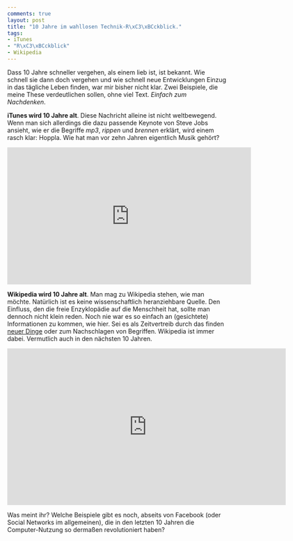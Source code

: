 ```yaml
---
comments: true
layout: post
title: "10 Jahre im wahllosen Technik-R\xC3\xBCckblick."
tags:
- iTunes
- "R\xC3\xBCckblick"
- Wikipedia
---
```

Dass 10 Jahre schneller vergehen, als einem lieb ist, ist bekannt. Wie schnell sie dann doch vergehen und wie schnell neue Entwicklungen Einzug in das tägliche Leben finden, war mir bisher nicht klar. Zwei Beispiele, die meine These verdeutlichen sollen, ohne viel Text. <em>Einfach zum Nachdenken</em>.

<strong>iTunes wird 10 Jahre alt</strong>. Diese Nachricht alleine ist nicht weltbewegend. Wenn man sich allerdings die dazu passende Keynote von Steve Jobs ansieht, wie er die Begriffe <em>mp3</em>, <em>rippen</em> und <em>brennen</em> erklärt, wird einem rasch klar: Hoppla. Wie hat man vor zehn Jahren eigentlich Musik gehört?

<iframe width="560" height="315" src="http://www.youtube.com/embed/IF_c5KSK0-A" frameborder="0"> </iframe>

<strong>Wikipedia wird 10 Jahre alt</strong>. Man mag zu Wikipedia stehen, wie man möchte. Natürlich ist es keine wissenschaftlich heranziehbare Quelle. Den Einfluss, den die freie Enzyklopädie auf die Menschheit hat, sollte man dennoch nicht klein reden. Noch nie war es so einfach an (gesichtete) Informationen zu kommen, wie hier. Sei es als Zeitvertreib durch das finden <a href="http://de.wikipedia.org/wiki/Spezial:Zuf%C3%A4llige_Seite">neuer Dinge</a> oder zum Nachschlagen von Begriffen. Wikipedia ist immer dabei. Vermutlich auch in den nächsten 10 Jahren.

<iframe src="http://player.vimeo.com/video/18057095?byline=0&amp;portrait=0" width="640" height="360" frameborder="0"> </iframe>

Was meint ihr? Welche Beispiele gibt es noch, abseits von Facebook (oder Social Networks im allgemeinen), die in den letzten 10 Jahren die Computer-Nutzung so dermaßen revolutioniert haben?


